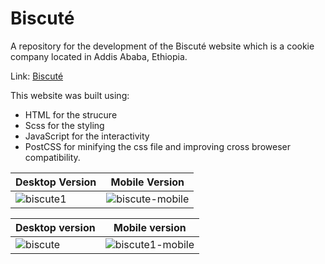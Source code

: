 # Biscuté
A repository for the development of the Biscuté website which is a cookie company located in Addis Ababa, Ethiopia.

Link: [Biscuté](https:essey1.github.io/biscute)

This website was built using:
- HTML for the strucure
- Scss for the styling
- JavaScript for the interactivity
- PostCSS for minifying the css file and improving cross broweser compatibility.


| Desktop Version  | Mobile Version |
| ------------- | -------------  |
| ![biscute1](https://github.com/essey1/biscute/assets/111381905/2e63abd3-50ff-43b6-83a2-df0a6a167192) | ![biscute-mobile](https://github.com/essey1/biscute/assets/111381905/9bb3ac31-870a-4e84-909a-d05bb35996b8)|

| Desktop version  | Mobile version |
| ------------- | ------------- |
| ![biscute](https://github.com/essey1/biscute/assets/111381905/dff16a23-7000-48e0-bcac-49580a34f90e) | ![biscute1-mobile](https://github.com/essey1/biscute/assets/111381905/331d1608-1aa5-4624-be78-5847cfcddcb9) |

